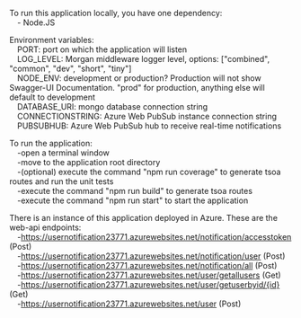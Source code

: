 To run this application locally, you have one dependency:<br />
&emsp;- Node.JS

Environment variables:<br />
&emsp;PORT: port on which the application will listen<br />
&emsp;LOG_LEVEL: Morgan middleware logger level, options: ["combined", "common", "dev", "short", "tiny"]<br />
&emsp;NODE_ENV: development or production? Production will not show Swagger-UI Documentation. "prod" for production, anything else will default to development<br />
&emsp;DATABASE_URI: mongo database connection string<br />
&emsp;CONNECTIONSTRING: Azure Web PubSub instance connection string<br />
&emsp;PUBSUBHUB: Azure Web PubSub hub to receive real-time notifications<p></p>
	<p></p>

To run the application: <br />
&emsp;-open a terminal window <br />
&emsp;-move to the application root directory <br />
&emsp;-(optional) execute the command "npm run coverage" to generate tsoa routes and run the unit tests<br />
&emsp;-execute the command "npm run build" to generate tsoa routes <br />
&emsp;-execute the command "npm run start" to start the application <p></p>
	<p></p>

There is an instance of this application deployed in Azure. These are the web-api endpoints:<br />
&emsp;-<a href="https://usernotification23771.azurewebsites.net/notification/accesstoken">https://usernotification23771.azurewebsites.net/notification/accesstoken</a> (Post)<br />
&emsp;-<a href="https://usernotification23771.azurewebsites.net/notification/user">https://usernotification23771.azurewebsites.net/notification/user</a> (Post)<br />
&emsp;-<a href="https://usernotification23771.azurewebsites.net/notification/all">https://usernotification23771.azurewebsites.net/notification/all</a> (Post)<br />
&emsp;-<a href="https://usernotification23771.azurewebsites.net/user/getallusers">https://usernotification23771.azurewebsites.net/user/getallusers</a> (Get)<br />
&emsp;-<a href="https://usernotification23771.azurewebsites.net/user/getuserbyid/{id}">https://usernotification23771.azurewebsites.net/user/getuserbyid/{id}</a> (Get)<br />
&emsp;-<a href="https://usernotification23771.azurewebsites.net/user">https://usernotification23771.azurewebsites.net/user</a> (Post)

